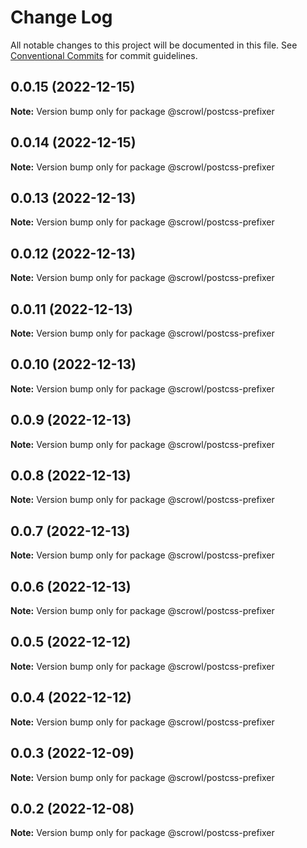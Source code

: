 # Change Log

All notable changes to this project will be documented in this file.
See [Conventional Commits](https://conventionalcommits.org) for commit guidelines.

## 0.0.15 (2022-12-15)

**Note:** Version bump only for package @scrowl/postcss-prefixer





## 0.0.14 (2022-12-15)

**Note:** Version bump only for package @scrowl/postcss-prefixer





## 0.0.13 (2022-12-13)

**Note:** Version bump only for package @scrowl/postcss-prefixer





## 0.0.12 (2022-12-13)

**Note:** Version bump only for package @scrowl/postcss-prefixer





## 0.0.11 (2022-12-13)

**Note:** Version bump only for package @scrowl/postcss-prefixer





## 0.0.10 (2022-12-13)

**Note:** Version bump only for package @scrowl/postcss-prefixer





## 0.0.9 (2022-12-13)

**Note:** Version bump only for package @scrowl/postcss-prefixer





## 0.0.8 (2022-12-13)

**Note:** Version bump only for package @scrowl/postcss-prefixer





## 0.0.7 (2022-12-13)

**Note:** Version bump only for package @scrowl/postcss-prefixer





## 0.0.6 (2022-12-13)

**Note:** Version bump only for package @scrowl/postcss-prefixer





## 0.0.5 (2022-12-12)

**Note:** Version bump only for package @scrowl/postcss-prefixer





## 0.0.4 (2022-12-12)

**Note:** Version bump only for package @scrowl/postcss-prefixer





## 0.0.3 (2022-12-09)

**Note:** Version bump only for package @scrowl/postcss-prefixer





## 0.0.2 (2022-12-08)

**Note:** Version bump only for package @scrowl/postcss-prefixer
